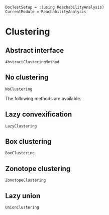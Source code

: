 ```@meta
DocTestSetup = :(using ReachabilityAnalysis)
CurrentModule = ReachabilityAnalysis
```

# Clustering

## Abstract interface

```@docs
AbstractClusteringMethod
```

## No clustering

```@docs
NoClustering
```

The following methods are available.

## Lazy convexification

```@docs
LazyClustering
```

## Box clustering

```@docs
BoxClustering
```

## Zonotope clustering

```@docs
ZonotopeClustering
```

## Lazy union

```@docs
UnionClustering
```
